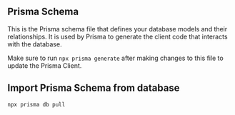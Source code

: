 ## Prisma Schema
This is the Prisma schema file that defines your database models and their relationships. It is used by Prisma to generate the client code that interacts with the database.


Make sure to run `npx prisma generate` after making changes to this file to update the Prisma Client.


## Import Prisma Schema from database
```bash
npx prisma db pull
```